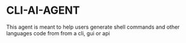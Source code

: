 # CLI-AI-AGENT
This agent is meant to help users generate shell commands and other languages code from from a cli, gui or api
